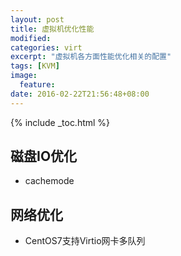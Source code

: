 ```yaml
---
layout: post
title: 虚拟机优化性能
modified:
categories: virt
excerpt: "虚拟机各方面性能优化相关的配置"
tags: [KVM]
image:
  feature:
date: 2016-02-22T21:56:48+08:00
---
```


{% include _toc.html %}

## 磁盘IO优化

* cachemode

## 网络优化

* CentOS7支持Virtio网卡多队列



